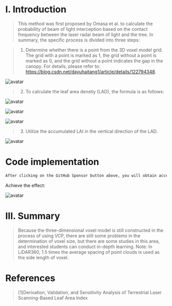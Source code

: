 #  I. Introduction 

>  This method was first proposed by Omasa et al. to calculate the probability of beam of light interception based on the contact frequency between the laser radar beam of light and the tree. In summary, the specific process is divided into three steps: 

>  1. Determine whether there is a point from the 3D voxel model grid. The grid with a point is marked as 1, the grid without a point is marked as 0, and the grid without a point indicates the gap in the canopy. For details, please refer to: https://blog.csdn.net/dayuhaitang1/article/details/122794348. 

![avatar]( 61e98727c4ed4a30a89a7909b002dcee.png) 

>  2. To calculate the leaf area denstiy (LAD), the formula is as follows: 

![avatar]( ebea5dd2b6b046a586d30d510a77fa84.png) 

 ![avatar]( 210091c0dd61414bb2c9273400efbafc.png) 

![avatar]( 3040ca54076247cfa60e5825b8736363.png) 

>  3. Utilize the accumulated LAI in the vertical direction of the LAD. 

![avatar]( 6acd3ce3140c49e6ac6c58e553085542.png) 

#  Code implementation 

 ```python  
After clicking on the GitHub Sponsor button above, you will obtain access permissions to my private code repository ( https://github.com/slowlon/my_code_bar ) to view this blog code. By searching the code number of this blog, you can find the code you need, code number is: 2024020309574016924
 ```  
Achieve the effect: 

![avatar]( bebf9a0db2204aadaef3e81e18c69397.png) 

#  III. Summary 

>  Because the three-dimensional voxel model is still constructed in the process of using VCP, there are still some problems in the determination of voxel size, but there are some studies in this area, and interested students can conduct in-depth learning. Note: In LiDAR360, 1.5 times the average spacing of point clouds is used as the side length of voxel. 

#  References 

>  [1]Derivation, Validation, and Sensitivity Analysis of Terrestrial Laser Scanning-Based Leaf Area Index 

